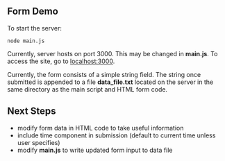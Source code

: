 
## Form Demo

To start the server:

```
node main.js
```

Currently, server hosts on port 3000.
This may be changed in **main.js**.
To access the site, go to [localhost:3000](localhost:3000).

Currently, the form consists of a simple string field.
The string once submitted is appended to a file **data_file.txt** located on the server in the same directory as the main script and HTML form code.

## Next Steps

* modify form data in HTML code to take useful information
* include time component in submission (default to current time unless user specifies)
* modify **main.js** to write updated form input to data file

